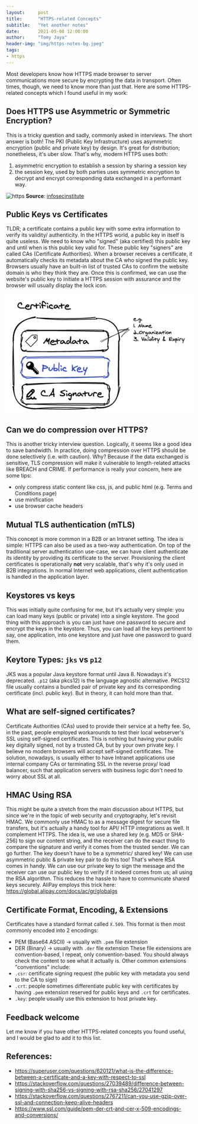 ```yaml
---
layout:     post
title:      "HTTPS-related Concepts"
subtitle:   "Yet another notes"
date:       2021-05-08 12:00:00
author:     "Tomy Jaya"
header-img: "img/https-notes-bg.jpeg"
tags:
- https
---
```


Most developers know how HTTPS made browser to server communications more secure by encrypting the data in transport. Often times, though, we need to know more than just that. Here are some HTTPS-related concepts which I found useful in my work: 

## Does HTTPS use Asymmetric or Symmetric Encryption? 

This is a tricky question and sadly, commonly asked in interviews. The short answer is both! The PKI (Public Key Infrastructure) uses asymmetric encryption (public and private key) by design. It's great for distribution; nonetheless, it's uber slow. That's why, modern HTTPS uses both: 
   1) asymmetric encryption to establish a session by sharing a session key 
   2) the session key, used by both parties uses symmetric encryption to decrypt and encrypt corresponding data exchanged in a performant way. 

![https](https://i.stack.imgur.com/SGyYa.png)
**Source**: [infosecinstitute](https://resources.infosecinstitute.com/topic/ssl-dot-net-volume-1-hypothesis/)

## Public Keys vs Certificates

TLDR; a certificate contains a public key with some extra information to verify its validity/ authenticity. In the HTTPS world, a public key in itself is quite useless. We need to know who "signed" (aka certified) this public key and until when is this public key valid for. These public key "signers" are called CAs (Certificate Authorities). When a browser receives a certificate, it automatically checks its metadata about the CA who signed the public key. Browsers usually have an built-in list of trusted CAs to confirm the website domain is who they think they are. Once this is confirmed, we can use the website's public key to initiate a HTTPS session with assurance and the browser will usually display the lock icon. 

![certificate_vs_public_key.png](/img/certificate_vs_public_key.png)

## Can we do compression over HTTPS?

This is another tricky interview question. Logically, it seems like a good idea to save bandwidth. In practice, doing compression over HTTPS should be done selectively (i.e. with caution). Why? Because if the data exchanged is sensitive, TLS compression will make it vulnerable to length-related attacks like BREACH and CRIME. If performance is really your concern, here are some tips:
  - only compress static content like css, js, and public html (e.g. Terms and Conditions page)
  - use minification 
  - use browser cache headers

## Mutual TLS authentication (mTLS)

This concept is more common in a B2B or an Intranet setting. The idea is simple: HTTPS can also be used as a two-way authentication. On top of the traditional server authentication use-case, we can have client authenticate its identity by providing its certificate to the server. Provisioning the client certificates is operationally **not** very scalable, that's why it's only used in B2B integrations. In normal Internet web applications, client authentication is handled in the application layer. 

## Keystores vs keys

This was initially quite confusing for me, but it's actually very simple: you can load many keys (public or private) into a single keystore. The good thing with this approach is you can just have one password to secure and encrypt the keys in the keystore. Thus, you can load all the keys pertinent to say, one application, into one keystore and just have one password to guard them. 

## Keytore Types: `jks` vs `p12` 

JKS was a popular Java keystore format until Java 8. Nowadays it's deprecated. `.p12` (aka pkcs12) is the language agnostic alternative. PKCS12 file usually contains a bundled pair of private key and its corresponding certificate (incl. public key). But in theory, it can hold more than that.  

## What are self-signed certificates? 

Certificate Authorities (CAs) used to provide their service at a hefty fee. So, in the past, people employed workarounds to test their local webserver's SSL using self-signed certificates. This is nothing but having your public key digitally signed, not by a trusted CA, but by your own private key. I believe no modern browsers will accept self-signed certificates. The solution, nowadays, is usually either to have Intranet applications use internal company CAs or terminating SSL in the reverse proxy/ load balancer, such that application servers with business logic don't need to worry about SSL at all.  

## HMAC Using RSA

This might be quite a stretch from the main discussion about HTTPS, but since we're in the topic of web security and cryptography, let's revisit HMAC. We commonly use HMAC to as a message digest for secure file transfers, but it's actually a handy tool for API/ HTTP integrations as well. It complement HTTPS. The idea is, we use a shared key (e.g. MD5 or SHA-256) to sign our content string, and the receiver can do the exact thing to compare the signature and verify it comes from the trusted sender. We can go further. The key doesn't have to be a symmetric/ shared key! We can use asymmetric public & private key pair to do this too! That's where RSA comes in handy. We can use our private key to sign the message and the receiver can use our public key to verify if it indeed comes from us; all using the RSA algorithm. This reduces the hassle to have to communicate shared keys securely. AliPay employs this trick here: https://global.alipay.com/docs/ac/gr/globalgs

## Certificate Format, Encoding, & Extensions

Certificates have a standard format called `X.509`. This format is then most commonly encoded into 2 encodings:
  - PEM (Base64 ASCII) -> usually with `.pem` file extension
  - DER (Binary) -> usually with `.der` file extension
These file extensions are convention-based, I repeat, only convention-based. You should always check the content to see what it actually is. Other common extensions "conventions" include:
  - `.csr`: certificate signing request (the public key with metadata you send to the CA to sign)
  - `.crt`: people sometimes differentiate public key with certificates by having `.pem` extension reserved for public keys and `.crt` for certificates. 
  - `.key`: people usually use this extension to host private key. 


## Feedback welcome

Let me know if you have other HTTPS-related concepts you found useful, and I would be glad to add it to this list. 

## References: 
- https://superuser.com/questions/620121/what-is-the-difference-between-a-certificate-and-a-key-with-respect-to-ssl
- https://stackoverflow.com/questions/27039489/difference-between-signing-with-sha256-vs-signing-with-rsa-sha256/27041297
- https://stackoverflow.com/questions/2767211/can-you-use-gzip-over-ssl-and-connection-keep-alive-headers
- https://www.ssl.com/guide/pem-der-crt-and-cer-x-509-encodings-and-conversions/
